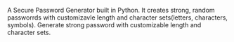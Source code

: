 A Secure Password Generator built in Python. It creates strong, random passworrds with customizavle length and character sets(letters, characters, symbols).
Generate strong password with customizable length and character sets.

